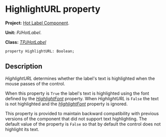 <a href='Hidden comment: 
$Rev$
$Date$
'></a>

# HighlightURL property #

**Project:** [Hot Label Component](HotLabelComponent.md).

**Unit:** _PJHotLabel_.

**Class:** _[TPJHotLabel](TPJHotLabel.md)_

```
property HighlightURL: Boolean;
```

## Description ##

_HighlightURL_ determines whether the label's text is highlighted when the mouse passes of the control.

When this property is `True` the label's text is highlighted using the font defined by the _[HighlightFont](TPJHotLabelHighlightFont.md)_ property. When _HighlightURL_ is `False` the text is not highlighted and the _[HighlightFont](TPJHotLabelHighlightFont.md)_ property is ignored.

This property is provided to maintain backward compatibility with previous versions of the component that did not support text highlighting. The default value of the property is `False` so that by default the control does not highlight its text.